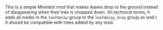 This is a simple Minetest mod that makes leaves drop to the ground instead of disappearing when their tree is chopped down. (In technical terms, it adds all nodes in the `leafdecay` group to the `leafdecay_drop` group as well.) It should be compatible with trees added by any mod.
